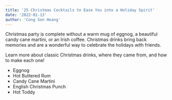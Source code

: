 ```yaml
---
title: '25 Christmas Cocktails to Ease You into a Holiday Spirit'
date: '2022-01-13'
author: 'Cong Son Hoang'
---
```


Christmas party is complete without a warm mug of eggnog, a beautiful candy cane martini, or an Irish coffee. Christmas drinks bring back memories and are a wonderful way to celebrate the holidays with friends.

Learn more about classic Christmas drinks, where they came from, and how to make each one!

- Eggnog
- Hot Buttered Rum
- Candy Cane Martini
- English Christmas Punch
- Hot Toddy